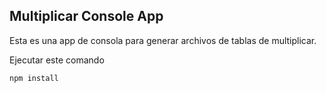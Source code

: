 
## Multiplicar Console App

Esta es una app de consola para generar archivos de tablas de multiplicar.

Ejecutar este comando

```
npm install
```